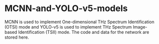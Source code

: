 # MCNN-and-YOLO-v5-models
MCNN is used to implement One-dimensional THz Spectrum Identification (OTSI) mode and YOLO-v5 is used to implement THz Spectrum Image-based Identification (TSII) mode. The code and data for the network are stored here.
